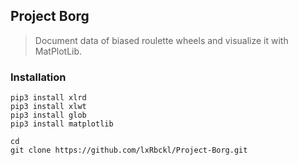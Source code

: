 ## Project Borg
> Document data of biased roulette wheels and visualize it with MatPlotLib.

### Installation
```shell
pip3 install xlrd
pip3 install xlwt
pip3 install glob
pip3 install matplotlib

cd
git clone https://github.com/lxRbckl/Project-Borg.git
```
